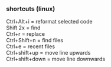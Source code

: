 ### shortcuts (linux)
Ctrl+Alt+i = reformat selected code\
Shift 2x = find\
Ctrl+r = replace\
Ctrl+Shift+n = find files\
Ctrl+e = recent files\
Ctrl+shift+up = move line upwards\
Ctrl+shift+down = move line downwards
